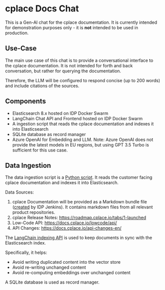 # cplace Docs Chat

This is a Gen-AI chat for the cplace documentation.
It is currently intended for demonstration purposes only - it is **not** intended to be used in production.

## Use-Case

The main use case of this chat is to provide a conversational interface to the cplace documentation.
It is not intended for forth and back conversation, but rather for querying the documentation.

Therefore, the LLM will be configured to respond concise (up to 200 words) and include citations of the sources.

## Components

- Elasticsearch 8.x hosted on IDP Docker Swarm
- LangChain Chat API and Frontend hosted on IDP Docker Swarm
- A ingestion script that reads the cplace documentation and indexes it into Elasticsearch
- SQLite database as record manager
- Azure OpenAI for Embedding and LLM.
  Note: Azure OpenAI does not provide the latest models in EU regions, but using GPT 3.5 Turbo is sufficient for this use case.

## Data Ingestion

The data ingestion script is a [Python script](./backend/ingest.py).
It reads the customer facing cplace documentation and indexes it into Elasticsearch.

Data Sources:

1. cplace Documentation will be provided as a Markdown bundle file ([created](https://github.com/collaborationFactory/cplace-jenkins/blob/master/pipelines/build-rag-index.jdp) by IDP Jenkins).
   It contains markdown files from all relevant product repositories.
2. cplace Release Notes: https://roadmap.cplace.io/tabs/1-launched
3. Low-Code API: https://docs.cplace.io/lowcode/api/
4. API Changes: https://docs.cplace.io/api-changes-en/

The [LangChain indexing API](https://python.langchain.com/docs/modules/data_connection/indexing/) is used to keep documents in sync with the Elasticsearch index.

Specifically, it helps:

- Avoid writing duplicated content into the vector store
- Avoid re-writing unchanged content
- Avoid re-computing embeddings over unchanged content

A SQLite database is used as record manager.